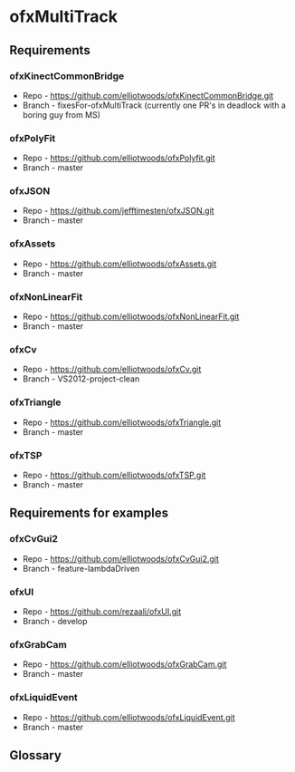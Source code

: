ofxMultiTrack
=============

Requirements
------------

### ofxKinectCommonBridge

* Repo - https://github.com/elliotwoods/ofxKinectCommonBridge.git
* Branch - fixesFor-ofxMultiTrack (currently one PR's in deadlock with a boring guy from MS)

### ofxPolyFit

* Repo - https://github.com/elliotwoods/ofxPolyfit.git
* Branch - master

### ofxJSON

* Repo - https://github.com/jefftimesten/ofxJSON.git
* Branch - master

### ofxAssets

* Repo - https://github.com/elliotwoods/ofxAssets.git
* Branch - master

### ofxNonLinearFit

* Repo - https://github.com/elliotwoods/ofxNonLinearFit.git
* Branch - master

### ofxCv

* Repo - https://github.com/elliotwoods/ofxCv.git
* Branch - VS2012-project-clean

### ofxTriangle

* Repo - https://github.com/elliotwoods/ofxTriangle.git
* Branch - master

### ofxTSP

* Repo - https://github.com/elliotwoods/ofxTSP.git
* Branch - master

Requirements for examples
-------------------------

### ofxCvGui2

* Repo - https://github.com/elliotwoods/ofxCvGui2.git
* Branch - feature-lambdaDriven

### ofxUI

* Repo - https://github.com/rezaali/ofxUI.git
* Branch - develop

### ofxGrabCam

* Repo - https://github.com/elliotwoods/ofxGrabCam.git
* Branch - master

### ofxLiquidEvent

* Repo - https://github.com/elliotwoods/ofxLiquidEvent.git
* Branch - master

Glossary
--------

